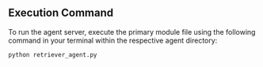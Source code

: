 ## Execution Command

To run the agent server, execute the primary module file using the following command in your terminal within the respective agent directory:

```bash
python retriever_agent.py